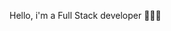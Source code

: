 Hello, i'm a Full Stack developer 👩🏻‍💻

<div display="flex">
<img src="https://upload.wikimedia.org/wikipedia/commons/6/6a/JavaScript-logo.png" height="15" />
<img src="https://upload.wikimedia.org/wikipedia/commons/6/61/HTML5_logo_and_wordmark.svg" height="15" />
<img src="https://upload.wikimedia.org/wikipedia/commons/d/d5/CSS3_logo_and_wordmark.svg" height="15" />
<img src="https://upload.wikimedia.org/wikipedia/commons/9/96/Sass_Logo_Color.svg" height="15" />
<img src="https://upload.wikimedia.org/wikipedia/commons/b/b2/Bootstrap_logo.svg" height="15" />
<img src="https://github.com/juliefort/juliefort/assets/141854188/61c70451-8e44-47ea-953c-7eb111ac734b" height="15" />
<img src="https://upload.wikimedia.org/wikipedia/commons/a/a7/React-icon.svg" height="15" />
<img src="https://upload.wikimedia.org/wikipedia/commons/2/27/PHP-logo.svg" height="15" />
<img src="https://github.com/juliefort/juliefort/assets/141854188/dd7a76c0-02b1-40b1-9256-5a84b481da8d" height="15" />
<img src="https://upload.wikimedia.org/wikipedia/fr/6/62/MySQL.svg" height="15" />
<img src="https://upload.wikimedia.org/wikipedia/commons/e/e0/Git-logo.svg" height="15" />
</div>







